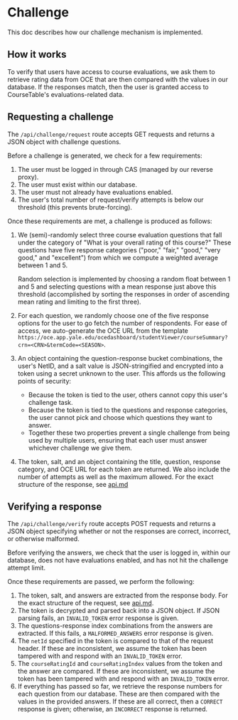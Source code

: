 # Challenge

This doc describes how our challenge mechanism is implemented.

## How it works

To verify that users have access to course evaluations, we ask them to retrieve rating data from OCE that are then compared with the values in our database. If the responses match, then the user is granted access to CourseTable's evaluations-related data.

## Requesting a challenge

The `/api/challenge/request` route accepts GET requests and returns a JSON object with challenge questions.

Before a challenge is generated, we check for a few requirements:

1. The user must be logged in through CAS (managed by our reverse proxy).
2. The user must exist within our database.
3. The user must not already have evaluations enabled.
4. The user's total number of request/verify attempts is below our threshold (this prevents brute-forcing).

Once these requirements are met, a challenge is produced as follows:

1. We (semi)-randomly select three course evaluation questions that fall under the category of "What is your overall rating of this course?" These questions have five response categories ("poor," "fair," "good," "very good," and "excellent") from which we compute a weighted average between 1 and 5.

   Random selection is implemented by choosing a random float between 1 and 5 and selecting questions with a mean response just above this threshold (accomplished by sorting the responses in order of ascending mean rating and limiting to the first three).

2. For each question, we randomly choose one of the five response options for the user to go fetch the number of respondents. For ease of access, we auto-generate the OCE URL from the template `https://oce.app.yale.edu/ocedashboard/studentViewer/courseSummary?crn=<CRN>&termCode=<SEASON>`.

3. An object containing the question-response bucket combinations, the user's NetID, and a salt value is JSON-stringified and encrypted into a token using a secret unknown to the user. This affords us the following points of security:

   - Because the token is tied to the user, others cannot copy this user's challenge task.
   - Because the token is tied to the questions and response categories, the user cannot pick and choose which questions they want to answer.
   - Together these two properties prevent a single challenge from being used by multiple users, ensuring that each user must answer whichever challenge we give them.

4. The token, salt, and an object containing the title, question, response category, and OCE URL for each token are returned. We also include the number of attempts as well as the maximum allowed. For the exact structure of the response, see [api.md](./api.md#get-apichallengerequest)

## Verifying a response

The `/api/challenge/verify` route accepts POST requests and returns a JSON object specifying whether or not the responses are correct, incorrect, or otherwise malformed.

Before verifying the answers, we check that the user is logged in, within our database, does not have evaluations enabled, and has not hit the challenge attempt limit.

Once these requirements are passed, we perform the following:

1. The token, salt, and answers are extracted from the response body. For the exact structure of the request, see [api.md](./api.md#post-apichallengeverify).
2. The token is decrypted and parsed back into a JSON object. If JSON parsing fails, an `INVALID_TOKEN` error response is given.
3. The questions-response index combinations from the answers are extracted. If this fails, a `MALFORMED_ANSWERS` error response is given.
4. The `netId` specified in the token is compared to that of the request header. If these are inconsistent, we assume the token has been tampered with and respond with an `INVALID_TOKEN` error.
5. The `courseRatingId` and `courseRatingIndex` values from the token and the answer are compared. If these are inconsistent, we assume the token has been tampered with and respond with an `INVALID_TOKEN` error.
6. If everything has passed so far, we retrieve the response numbers for each question from our database. These are then compared with the values in the provided answers. If these are all correct, then a `CORRECT` response is given; otherwise, an `INCORRECT` response is returned.
